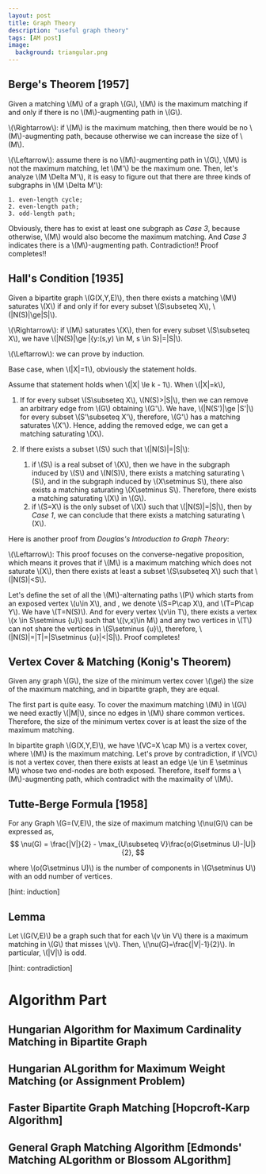 ```yaml
---
layout: post
title: Graph Theory
description: "useful graph theory"
tags: [AM post]
image:
  background: triangular.png
---
```


## Berge's Theorem [1957]
Given a matching \\(M\\) of a graph \\(G\\), \\(M\\) is the maximum matching if and only if there is no \\(M\\)-augmenting path in \\(G\\).

\\(\Rightarrow\\): if \\(M\\) is the maximum matching, then there would be no \\(M\\)-augmenting path, because otherwise we can increase the size of \\(M\\).

\\(\Leftarrow\\): assume there is no \\(M\\)-augmenting path in \\(G\\), \\(M\\) is not the maximum matching, let \\(M'\\) be the maximum one. Then, let's analyze \\(M \Delta M'\\), it is easy to figure out that there are three kinds of subgraphs in \\(M \Delta M'\\):

    1. even-length cycle;
    2. even-length path;
    3. odd-length path;

Obviously, there has to exist at least one subgraph as _Case 3_, because otherwise, \\(M\\) would also become the maximum matching. And _Case 3_ indicates there is a \\(M\\)-augmenting path. Contradiction!! Proof completes!!

## Hall's Condition [1935]
Given a bipartite graph \\(G(X,Y,E)\\), then there exists a matching \\(M\\) saturates \\(X\\) if and only if for every subset \\(S\subseteq X\\), \\(|N(S)|\ge|S|\\).

\\(\Rightarrow\\): if \\(M\\) saturates \\(X\\), then for every subset \\(S\subseteq X\\), we have \\(|N(S)|\ge |\{y:(s,y) \in M, s \in S\}|=|S|\\).

\\(\Leftarrow\\): we can prove by induction. 

Base case, when \\(|X|=1\\), obviously the statement holds.

Assume that statement holds when \\(|X| \le k - 1\\). When \\(|X|=k\\),

1. If for every subset \\(S\subseteq X\\), \\(N(S)>|S|\\), then we can remove an arbitrary edge from \\(G\\) obtaining \\(G'\\). We have, \\(|N(S')|\ge |S'|\\) for every subset \\(S'\subseteq X'\\), therefore, \\(G'\\) has a matching saturates \\(X'\\). Hence, adding the removed edge, we can get a matching saturating \\(X\\).
2. If there exists a subset \\(S\\) such that \\(|N(S)|=|S|\\): 

    1) if \\(S\\) is a real subset of \\(X\\), then we have in the subgraph induced by \\(S\\) and \\(N(S)\\), there exists a matching saturating \\(S\\), and in the subgraph induced by \\(X\setminus S\\), there also exists a matching saturating \\(X\setminus S\\). Therefore, there exists a matching saturating \\(X\\) in \\(G\\). 
    2) if \\(S=X\\) is the only subset of \\(X\\) such that \\(|N(S)|=|S|\\), then by _Case 1_, we can conclude that there exists a matching saturating \\(X\\).


Here is another proof from _Douglas's Introduction to Graph Theory_:

\\(\Leftarrow\\): This proof focuses on the converse-negative proposition, which means it proves that if \\(M\\) is a maximum matching which does not saturate \\(X\\), then there exists at least a subset \\(S\subseteq X\\) such that \\(|N(S)|<S\\).

Let's define the set of all the \\(M\\)-alternating paths \\(P\\) which starts from an exposed vertex \\(u\in X\\), and , we denote \\(S=P\cap X\\), and \\(T=P\cap Y\\). We have \\(T=N(S)\\). And for every vertex \\(v\in T\\), there exists a vertex \\(x \in S\setminus \{u\}\\) such that \\((v,x)\in M\\) and any two vertices in \\(T\\) can not share the vertices in \\(S\setminus \{u\}\\), therefore, \\(|N(S)|=|T|=|S\setminus \{u\}|<|S|\\). Proof completes!

## Vertex Cover & Matching (Konig's Theorem)
Given any graph \\(G\\), the size of the minimum vertex cover \\(\ge\\) the size of the maximum matching, and in bipartite graph, they are equal.

The first part is quite easy. To cover the maximum matching \\(M\\) in \\(G\\) we need exactly \\(|M|\\), since no edges in \\(M\\) share common vertices. Therefore, the size of the minimum vertex cover is at least the size of the maximum matching.

In bipartite graph \\(G(X,Y,E)\\), we have \\(VC=X \cap M\\) is a vertex  cover, where \\(M\\) is the maximum matching. Let's prove by contradiction, if \\(VC\\) is not a vertex cover, then there exists at least an edge \\(e \in E \setminus M\\) whose two end-nodes are both exposed. Therefore, itself forms a \\(M\\)-augmenting path, which contradict with the maximality of \\(M\\).


## Tutte-Berge Formula [1958]
For any Graph \\(G=(V,E)\\), the size of maximum matching \\(\nu(G)\\) can be expressed as,
$$
\nu(G) = \frac{|V|}{2} - \max_{U\subseteq V}\frac{o(G\setminus U)-|U|}{2},
$$

where \\(o(G\setminus U)\\) is the number of components in \\(G\setminus U\\) with an odd number of vertices.

[hint: induction]

## Lemma 
Let \\(G(V,E)\\) be a graph such that for each \\(v \in V\\) there is a maximum matching in \\(G\\) that misses \\(v\\). Then, \\(\nu(G)=\frac{|V|-1}{2}\\). In particular, \\(|V|\\) is odd. 

[hint: contradiction]  
    
# Algorithm Part

## Hungarian Algorithm for Maximum Cardinality Matching in Bipartite Graph

## Hungarian ALgorithm for Maximum Weight Matching (or Assignment Problem)

## Faster Bipartite Graph Matching [Hopcroft-Karp Algorithm]

## General Graph Matching Algorithm [Edmonds' Matching ALgorithm or Blossom ALgorithm]


  


